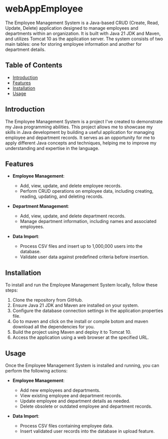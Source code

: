 # webAppEmployee

The Employee Management System is a Java-based CRUD (Create, Read, Update, Delete) application designed to manage employees and departments within an organization. It is built with Java 21 JDK and Maven, and utilizes Tomcat 10 as the application server. The system consists of two main tables: one for storing employee information and another for department details.

## Table of Contents

- [Introduction](#introduction)
- [Features](#features)
- [Installation](#installation)
- [Usage](#usage)


## Introduction

The Employee Management System is a project I've created to demonstrate my Java programming abilities. This project allows me to showcase my skills in Java development by building a useful application for managing employee and department records. It serves as an opportunity for me to apply different Java concepts and techniques, helping me to improve my understanding and expertise in the language.

## Features

- **Employee Management**:
  - Add, view, update, and delete employee records.
  - Perform CRUD operations on employee data, including creating, reading, updating, and deleting records.

- **Department Management**:
  - Add, view, update, and delete department records.
  - Manage department information, including names and associated employees.

- **Data Import**:
  - Process CSV files and insert up to 1,000,000 users into the database.
  - Validate user data against predefined criteria before insertion.

## Installation

To install and run the Employee Management System locally, follow these steps:

1. Clone the repository from GitHub.
2. Ensure Java 21 JDK and Maven are installed on your system.
3. Configure the database connection settings in the application properties file.
5. Go to maven and click on the install or compile botom and maven download all the dependencies for you.
4. Build the project using Maven and deploy it to Tomcat 10.
6. Access the application using a web browser at the specified URL.

## Usage

Once the Employee Management System is installed and running, you can perform the following actions:

- **Employee Management**:
  - Add new employees and departments.
  - View existing employee and department records.
  - Update employee and department details as needed.
  - Delete obsolete or outdated employee and department records.

- **Data Import**:
  - Process CSV files containing employee data.
  - Insert validated user records into the database in upload feature.





